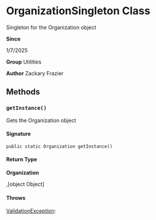 # OrganizationSingleton Class

Singleton for the Organization object

**Since** 

1/7/2025

**Group** Utilities

**Author** Zackary Frazier

## Methods
### `getInstance()`

Gets the Organization object

#### Signature
```apex
public static Organization getInstance()
```

#### Return Type
**Organization**

,[object Object]

#### Throws
[ValidationException](ValidationException.md):